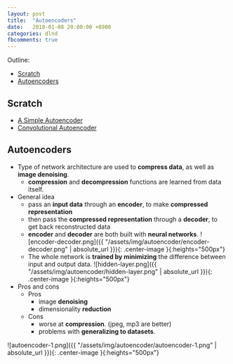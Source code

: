```yaml
---
layout: post
title:  "Autoencoders"
date:   2018-01-08 20:00:00 +0900
categories: dlnd
fbcomments: true
---
```


Outline:

- [Scratch](#scratch)
- [Autoencoders](#autoencoders)

## Scratch
- [A Simple Autoencoder](https://github.com/byam/dlnd/blob/master/3.ConvolutionalNeuralNetworks/autoencoder/Simple_Autoencoder_Solution.ipynb)
- [Convolutional Autoencoder](https://github.com/byam/dlnd/blob/master/3.ConvolutionalNeuralNetworks/autoencoder/Convolutional_Autoencoder_Solution.ipynb)

## Autoencoders

* Type of network architecture are used to **compress data**, as well as **image denoising**.
    - **compression** and **decompression** functions are learned from data itself.
* General idea
    - pass an **input data** through an **encoder**, to make **compressed representation**
    - then pass the **compressed representation** through a **decoder**, to get back reconstructed data
    - **encoder** and **decoder** are both built with **neural networks**.
    ![encoder-decoder.png]({{ "/assets/img/autoencoder/encoder-decoder.png" | absolute_url }}){: .center-image }{:heights="500px"}
    - The whole network is **trained by minimizing** the difference between input and output data.
    ![hidden-layer.png]({{ "/assets/img/autoencoder/hidden-layer.png" | absolute_url }}){: .center-image }{:heights="500px"}    
* Pros and cons
    - Pros
        - image **denoising**
        - dimensionality **reduction**
    - Cons
        - worse at **compression**. (jpeg, mp3 are better)
        - problems with **generalizing to datasets**.

![autoencoder-1.png]({{ "/assets/img/autoencoder/autoencoder-1.png" | absolute_url }}){: .center-image }{:heights="500px"}
